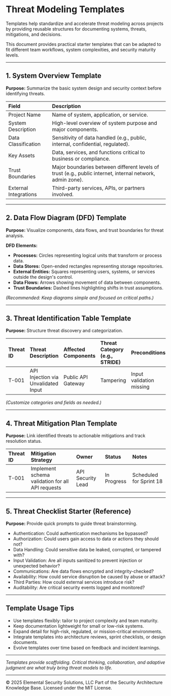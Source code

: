 # Threat Modeling Templates

Templates help standardize and accelerate threat modeling across projects by providing reusable structures for documenting systems, threats, mitigations, and decisions.

This document provides practical starter templates that can be adapted to fit different team workflows, system complexities, and security maturity levels.

---

## 1. System Overview Template

**Purpose:** Summarize the basic system design and security context before identifying threats.

| Field | Description |
|:------|:------------|
| Project Name | Name of system, application, or service. |
| System Description | High-level overview of system purpose and major components. |
| Data Classification | Sensitivity of data handled (e.g., public, internal, confidential, regulated). |
| Key Assets | Data, services, and functions critical to business or compliance. |
| Trust Boundaries | Major boundaries between different levels of trust (e.g., public internet, internal network, admin zone). |
| External Integrations | Third-party services, APIs, or partners involved. |

---

## 2. Data Flow Diagram (DFD) Template

**Purpose:** Visualize components, data flows, and trust boundaries for threat analysis.

**DFD Elements:**
- **Processes:** Circles representing logical units that transform or process data.
- **Data Stores:** Open-ended rectangles representing storage repositories.
- **External Entities:** Squares representing users, systems, or services outside the design's control.
- **Data Flows:** Arrows showing movement of data between components.
- **Trust Boundaries:** Dashed lines highlighting shifts in trust assumptions.

*(Recommended: Keep diagrams simple and focused on critical paths.)*

---

## 3. Threat Identification Table Template

**Purpose:** Structure threat discovery and categorization.

| Threat ID | Threat Description | Affected Components | Threat Category (e.g., STRIDE) | Preconditions | Likelihood | Impact | Notes |
|:----------|:--------------------|:---------------------|:-------------------------------|:--------------|:-----------|:------|:------|
| T-001 | API Injection via Unvalidated Input | Public API Gateway | Tampering | Input validation missing | Medium | High | Add input sanitization at gateway |

*(Customize categories and fields as needed.)*

---

## 4. Threat Mitigation Plan Template

**Purpose:** Link identified threats to actionable mitigations and track resolution status.

| Threat ID | Mitigation Strategy | Owner | Status | Notes |
|:----------|:---------------------|:------|:------|:------|
| T-001 | Implement schema validation for all API requests | API Security Lead | In Progress | Scheduled for Sprint 18 |

---

## 5. Threat Checklist Starter (Reference)

**Purpose:** Provide quick prompts to guide threat brainstorming.

- Authentication: Could authentication mechanisms be bypassed?
- Authorization: Could users gain access to data or actions they should not?
- Data Handling: Could sensitive data be leaked, corrupted, or tampered with?
- Input Validation: Are all inputs sanitized to prevent injection or unexpected behavior?
- Communications: Are data flows encrypted and integrity-checked?
- Availability: How could service disruption be caused by abuse or attack?
- Third Parties: How could external services introduce risk?
- Auditability: Are critical security events logged and monitored?

---

## Template Usage Tips

- Use templates flexibly: tailor to project complexity and team maturity.
- Keep documentation lightweight for small or low-risk systems.
- Expand detail for high-risk, regulated, or mission-critical environments.
- Integrate templates into architecture reviews, sprint checklists, or design documents.
- Evolve templates over time based on feedback and incident learnings.

---

*Templates provide scaffolding. Critical thinking, collaboration, and adaptive judgment are what truly bring threat models to life.*



---
© 2025 Elemental Security Solutions, LLC
Part of the Security Architecture Knowledge Base.
Licensed under the MIT License.
